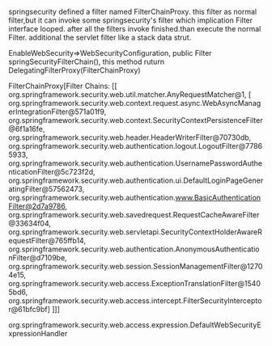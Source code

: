 springsecurity defined a filter named FilterChainProxy.
this filter as normal filter,but it can invoke some springsecurity's filter which implication Filter interface looped.
after all the filters invoke finished.than execute the normal Filter. additional the servlet filter like a stack data strut.  

EnableWebSecurity=>WebSecurityConfiguration, public Filter springSecurityFilterChain(), this method ruturn DelegatingFilterProxy(FilterChainProxy)

FilterChainProxy[Filter Chains: [[ 
org.springframework.security.web.util.matcher.AnyRequestMatcher@1, [
	 org.springframework.security.web.context.request.async.WebAsyncManagerIntegrationFilter@571a01f9,
	 org.springframework.security.web.context.SecurityContextPersistenceFilter@6f1a16fe, 
	 org.springframework.security.web.header.HeaderWriterFilter@70730db, 
	 org.springframework.security.web.authentication.logout.LogoutFilter@77865933, 
	 org.springframework.security.web.authentication.UsernamePasswordAuthenticationFilter@5c723f2d, 
	 org.springframework.security.web.authentication.ui.DefaultLoginPageGeneratingFilter@57562473, 
	 org.springframework.security.web.authentication.www.BasicAuthenticationFilter@2d7a9786, 
	 org.springframework.security.web.savedrequest.RequestCacheAwareFilter@33634f04, 
	 org.springframework.security.web.servletapi.SecurityContextHolderAwareRequestFilter@765ffb14, 
	 org.springframework.security.web.authentication.AnonymousAuthenticationFilter@d7109be, 
	 org.springframework.security.web.session.SessionManagementFilter@12704e15, 
	 org.springframework.security.web.access.ExceptionTranslationFilter@15405bd6, 
	 org.springframework.security.web.access.intercept.FilterSecurityInterceptor@61bfc9bf]
]]]

org.springframework.security.web.access.expression.DefaultWebSecurityExpressionHandler